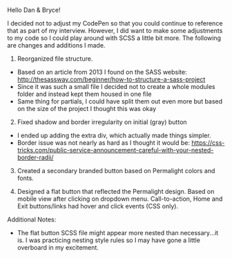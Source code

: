 Hello Dan & Bryce!

I decided not to adjust my CodePen so that you could continue to reference that as part of my interview. However, I did want to make some adjustments to my code so I could play around with SCSS a little bit more. The following are changes and additions I made.

1. Reorganized file structure.
 - Based on an article from 2013 I found on the SASS website: http://thesassway.com/beginner/how-to-structure-a-sass-project
 - Since it was such a small file I decided not to create a whole modules folder and instead kept them housed in one file
 - Same thing for partials, I could have split them out even more but based on the size of the project I thought this was okay

2. Fixed shadow and border irregularity on initial (gray) button
  - I ended up adding the extra div, which actually made things simpler.
  - Border issue was not nearly as hard as I thought it would be: https://css-tricks.com/public-service-announcement-careful-with-your-nested-border-radii/

3. Created a secondary branded button based on Permalight colors and fonts.

4. Designed a flat button that reflected the Permalight design.
Based on mobile view after clicking on dropdown menu.
Call-to-action, Home and Exit buttons/links had hover and click events (CSS only).

Additional Notes:
- The flat button SCSS file might appear more nested than necessary...it is. I was practicing nesting style rules so I may have gone a little overboard in my excitement.
